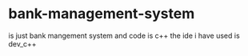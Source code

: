 # bank-management-system
is just bank mangement system and code is c++ the ide i have used is dev_c++
